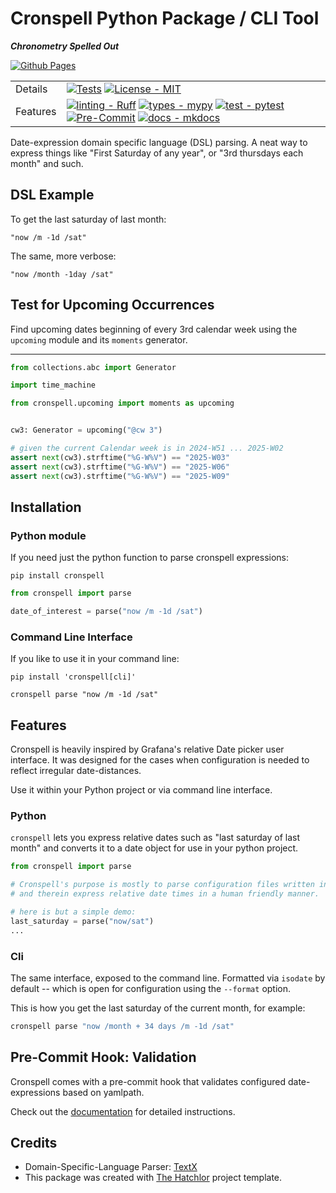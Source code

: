 
# Cronspell Python Package / CLI Tool
***Chronometry Spelled Out***


[![Github Pages][Github Pages]][Github Pages Link]


|          |                                                                                                                                                                                                                                   |
| -------- | --------------------------------------------------------------------------------------------------------------------------------------------------------------------------------------------------------------------------------- |
| Details  | [![Tests][Tests-image]][Tests-link] [![License - MIT][MIT-image]][MIT-link]                                                                                                                                                       |
| Features | [![linting - Ruff][ruff-image]][ruff-link] [![types - mypy][mypy-image]][mypy-link] [![test - pytest][pytest-image]][pytest-link]  [![Pre-Commit][precommit-image]][precommit-link] [![docs - mkdocs][mkdocs-image]][mkdocs-link] |

Date-expression domain specific language (DSL) parsing. A neat way to express things like "First Saturday of any year", or "3rd thursdays each month" and such.

## DSL Example

To get the last saturday of last month:

```
"now /m -1d /sat"
```

The same, more verbose:
```
"now /month -1day /sat"
```

## Test for Upcoming Occurrences

Find upcoming dates beginning of every 3rd calendar week using the `upcoming` module and its `moments` generator.

****

```python
from collections.abc import Generator

import time_machine

from cronspell.upcoming import moments as upcoming


cw3: Generator = upcoming("@cw 3")

# given the current Calendar week is in 2024-W51 ... 2025-W02
assert next(cw3).strftime("%G-W%V") == "2025-W03"
assert next(cw3).strftime("%G-W%V") == "2025-W06"
assert next(cw3).strftime("%G-W%V") == "2025-W09"

```




## Installation

### Python module

If you need just the python function to parse cronspell expressions:

```shell
pip install cronspell
```

```python
from cronspell import parse

date_of_interest = parse("now /m -1d /sat")
```

### Command Line Interface

If you like to use it in your command line:

```shell
pip install 'cronspell[cli]'
```

```shell
cronspell parse "now /m -1d /sat"
```


## Features


Cronspell is heavily inspired by Grafana's relative Date picker user interface. It was designed for the cases when configuration is needed to reflect irregular date-distances.

Use it within your Python project or via command line interface.

### Python

`cronspell` lets you express relative dates such as "last saturday of last month" and converts it to a date object for use in your python project.

```python
from cronspell import parse

# Cronspell's purpose is mostly to parse configuration files written in yaml
# and therein express relative date times in a human friendly manner.

# here is but a simple demo:
last_saturday = parse("now/sat")
...
```

### Cli

The same interface, exposed to the command line. Formatted via `isodate` by default -- which is
open for configuration using the `--format` option.

This is how you get the last saturday of the current month, for example:

```bash
cronspell parse "now /month + 34 days /m -1d /sat"
```



## Pre-Commit Hook: Validation

Cronspell comes with a pre-commit hook that validates configured date-expressions based on
yamlpath.

Check out the [documentation][Github Pages Link] for detailed instructions.

## Credits

* Domain-Specific-Language Parser: [TextX]
* This package was created with [The Hatchlor] project template.

[TextX]: https://textx.github.io/textX/
[The Hatchlor]: https://github.com/florianwilhelm/the-hatchlor


[Tests-image]: https://github.com/iilei/cronspell/actions/workflows/tests.yml/badge.svg?branch=master
[Tests-link]: https://github.com/iilei/cronspell/actions/workflows/tests.yml
[hatch-image]: https://img.shields.io/badge/%F0%9F%A5%9A-hatch-4051b5.svg
[hatch-link]: https://github.com/pypa/hatch
[ruff-image]: https://img.shields.io/endpoint?url=https://raw.githubusercontent.com/astral-sh/ruff/main/assets/badge/v2.json
[ruff-link]: https://github.com/charliermarsh/ruff
[mypy-image]: https://img.shields.io/badge/Types-mypy-blue.svg
[mypy-link]: https://mypy-lang.org/
[pytest-image]: https://img.shields.io/static/v1?label=‎&message=Pytest&logo=Pytest&color=0A9EDC&logoColor=white
[pytest-link]:  https://docs.pytest.org/
[mkdocs-image]: https://img.shields.io/static/v1?label=‎&message=mkdocs&logo=Material+for+MkDocs&color=526CFE&logoColor=white
[mkdocs-link]: https://www.mkdocs.org/
[precommit-image]: https://img.shields.io/static/v1?label=‎&message=pre-commit&logo=pre-commit&color=76877c
[precommit-link]: https://pre-commit.com/
[MIT-image]: https://img.shields.io/badge/License-MIT-9400d3.svg
[MIT-link]: LICENSE.txt
[Github Pages]: https://img.shields.io/badge/github%20pages-121013?style=for-the-badge&logo=github&logoColor=teal
[Github Pages Link]: https://iilei.github.io/cronspell/
